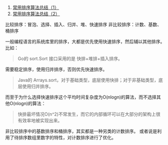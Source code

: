 1. [常用排序算法总结（1）](http://blog.jobbole.com/113863/)
2. [常用排序算法总结（2）](http://blog.jobbole.com/113977/)

比较排序：冒泡、选择、插入、归并、堆、快速排序
非比较排序：计数、基数、桶排序


一般编程语言的系统库里的排序，大都是优先使用快速排序，然后辅以其他排序。
比如：
>Go的 sort.Sort 接口采用的是 快排+堆排+插入排序。

需要稳定排序，使用归并排序，否则优先快速排序。
>Java的 Arrays.sort，对于基础类型，底层使用快排；对于非基础类型，底层使用归并排序。

而至于为什么选择快速排序这个平均时间复杂度为O(nlogn)的算法，而不选择其他O(nlogn)的算法：
>快排最坏情况O(n^2)不常发生，而它的内部循环可以在大部分的架构上很有效率地被实现出来。

非比较排序中的基数排序和桶排序，其实都是一种另类的计数排序。
或者说是利用了待排序数组里数字的特性，对计数排序进行了优化。